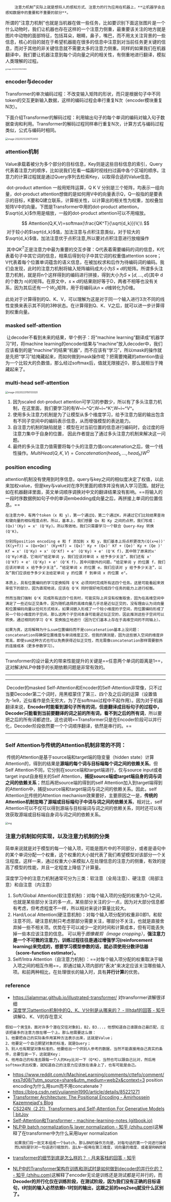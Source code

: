 		注意力机制”实际上就是想将人的感知方式、注意力的行为应用在机器上，**让机器学会去感知数据中的重要和不重要的部分**。

​		所谓的"注意力机制"也就是当机器在做一些任务，比如要识别下面这张图片是一个什么动物时，我们让机器也存在这样的一个注意力侧重，最重要该关注的地方就是图片中动物的面部特征，包括耳朵，眼睛，鼻子，嘴巴，而不用太关注背景的一些信息，核心的目的就在于希望机器能在很多的信息中注意到对当前任务更关键的信息，而对于其他的非关键信息就不需要太多的注意力侧重。同样的如果我们在机器翻译中，我们要让机器注意到每个词向量之间的相关性，有侧重地进行翻译，模拟人类理解的过程。

<img src="image-20220223145214682.png" alt="image-20220223145214682" style="zoom: 33%;" />

### encoder与decoder		

​		Transformer的单次编码过程：不改变输入矩阵的形状，而只是根据句子中不同token的交互更新输入数据，这样的编码过程会串行重复N次（encoder模块重复N次）。

​		下面介绍Transformer的解码过程：利用输出句子的每个单词的编码对输入句子数据查询和利用。Transformer的解码过程同样串行重复N次，计算方式与编码过程类似，公式与编码时相同。

<img src="image-20220212200753450.png" alt="image-20220212200753450" style="zoom:50%;" />

### attention机制

​		Value承载着被分为多个部分的目标信息，Key则是这些目标信息的索引，Query代表着注意力的顺序，比如说我们在看一幅画时视线扫过画中各个区域的顺序。注意力的计算过程就是通过Query序列去检索Key，以取得合适的Value信息。

​		dot-product attention 一般用矩阵运算，Q K V 分别是三个矩阵，均表示一组向量，dot-product attention想做的是如何用V中的向量表示Q，Q一般指的是要表示的目标，K要和Q建立联系，计算相关性，以计算出的相关性为权重，加权叠加矩阵V中的向量。下图是Transformer中用的dot-product attention，$\sqrt{d_k}$作用是缩放，一般的dot-product attention可以不用缩放。


$$
Attention(Q,K,V)=softmax(\frac{QK^T}{\sqrt{d_k}})V,\\
$$
​		对于较小的$\sqrt{d_k}$值，加法注意与点积注意类似，对于较大的$\sqrt{d_k}$值，加法注意优于点积注意,所以要对点积注意进行放缩操作

​		其中$QK^T$正是注意力中最为重要的交互步骤：Q代表着需要编码的词的信息，K代表着句子中其它词的信息，相乘后得到句子中其它词的权重值attention score； V代表着每个位置单词蕴含的语义信息，在被加权求和后作为待编码词的编码。我们会发现，此时的注意力机制将输入矩阵编码成大小为$S\times d$的矩阵。所谓多头注意力机制，就是将n个这样得到的编码进行拼接，得到大小为$S\times[d,\dots,d]$(其中 d的个数为 n)的矩阵。在原文中，$s\times d$的结果刚好等于D，两者不相等也没有关系，因为其后还有一个$W_O$矩阵，用于将编码从$n\times d$维转化为D维。

​		此处对于计算得到的Q、K、V，可以理解为这是对于同一个输入进行3次不同的线性变换来表示其不同的3种状态。在计算得到Q、K、V之后，就可以进一步计算得到权重向量。

### masked self-attention

​		让decoder不看到未来的结果，举个例子：将“machine learning”翻译成“机器学习”时，将machine learning的encoder结果与“machine”放入decoder中，我们应该看到的是“machine”的结果“机器”，而不应该有“学习”，所以mask的操作就是先把“学习”给掩藏起来，而如何做到mask操作呢？把需要掩藏的attention值设为一个比较大的负数值，那么经过softmax后，值就无限接近0，那么就相当于掩藏起来了。

### multi-head self-attention

<img src="image-20220223150133320.png" alt="image-20220223150133320" style="zoom:50%;" />

1. 因为scaled dot-product attention可学习的参数少，所以有了多头注意力机制，在这里面，我们要学习的有W~i~^Q^,W~i~^K^,W~i~^V^。
2. 使用多头注意力机制是为了让模型从多个维度学习，给予注意力层的输出包含有不同子空间中的编码表示信息，从而增强模型的表达能力。
3. 自注意力机制的缺陷就是：模型在对当前位置的信息进行编码时，会过度的将注意力集中于自身的位置， 因此作者提出了通过多头注意力机制来解决这一问题。
4. 最终的多头注意力值需要将每个头的注意力值concatenation之后，做一个线性操作。$MultiHead(Q,K,V)=Concatenation(head_1,\dots,head_h)W^O$

### position encoding

​		attention机制没有使用到时序信息，query与key之间的相似度决定了权值，以此来加权value，但是key与value对在序列里面的顺序并没有纳入学习范围。就好比如在机器翻译里面，英文单词顺序调换对中文的翻译结果没有影响。==将输入的一段时序数据例如句子中的单词embedding成向量之后，再拼接上单词的位置信息。==

```
在注意力中，有两个token（x 和 y），第一个通过Q，第二个通过K，并通过它们比较结果查询和键向量的相似程度点积。所以，基本上，我们想要 Qx 和 Ky 之间的点积，我们写成：(Qx)'(Ky) = x' (Q'Ky)。所以等效地，我们只需要学习一个联合 Query-Key 转换 (Q'K)。

分别将position encoding e 和 f 添加到 x 和 y，我们基本上将点积更改为(Q(x+e))' (K(y+f)) = (Qx+Qe)' (Ky+Kf) = (Qx)' Ky + (Qx)' Kf + (Qe)' Ky + (Qe )' Kf = x' (Q'Ky) + x' (Q'Kf) + e' (Q'Ky) + e' (Q'K f)，其中除了原来的x' (Q'Ky)术语，它询问“给定单词 y，我们应该对单词 x 给予多少关注”，我们还有 x' (Q'Kf) + e' (Q'Ky) + e' (Q'K f)，其中问额外的问题，“给定单词 y 的位置 f，我们应该对单词 x 给予多少关注”，“给定单词 x 的位置 e，我们应该对 y 给予多少关注”，以及“我们应该给予多少关注给定单词 y 的位置 f 到单词 x 的位置 e"。

本质上，具有位置编码的学习变换矩阵 Q'K 必须同时完成所有这四个任务。这是可能看起来效率低下的部分，因为直观地说，应该在 Q'K 同时很好地完成四个任务的能力上进行权衡。

然而当我们强制 Q'K 完成所有这四个任务时，可能实际上并没有权衡取舍，因为在高维空间中满足了一些近似正交条件，因为随机选择的高维向量几乎总是近似正交的，没有理由认为词向量和位置编码向量以任何方式相关。如果词嵌入形成了一个较小维度的子空间，而位置编码形成了另一个较小维度的子空间，那么这两个子空间本身可能是近似正交的，因此推测这些子空间可以转换，通过相同的学习 Q'K 变换独立地进行（因为它们基本上存在于高维空间的不同轴上）。

如果为真，这将解释为什么sum位置编码而不是concatenation基本上没问题：concatenation将确保位置维度与单词维度正交，但我的猜测是，因为这些嵌入空间的维度非常高，即使sum这种方式也可以免费获得近似正交性，而无需像concatenation那样需要额外的连接成本（更多参数学习）。
```

---

​		Transformer的设计最大的带来性能提升的关键是==任意两个单词的距离是1==，这对解决NLP中棘手的长期依赖问题是非常有效的。

---

---

​		Decoder的masked Self-Attention和Encoder的Self-Attention非常像，只不过当要Decoder第二个词时，用黑框蒙住了第三、四个及之后词的运算（设置值为-1e9，近似看作是负无穷大，为了在softmax过程中不起作用）。因为对于机器翻译来说，**Encoder时能看到源句子所有的词，但是翻译成目标句子的过程中，Decoder只能看到当前要翻译的词之前的所有词，看不到之后的所有词**，所以要把之后的所有词都遮住。这也说明==Transformer只是在Encoder阶段可以并行化，Decoder阶段依然要一个个词顺序翻译，依然是串行的。==

---



### Self Attention与传统的Attention机制非常的不同：

​		传统的Attention是基于source端和target端的隐变量（hidden state）计算Attention的，得到的结果是**源端的每个词与目标端每个词之间的依赖关系**。但Self Attention不同，它分别在source端和target端进行，仅与source input或者target input自身相关的Self Attention，**捕捉source端或target端自身的词与词之间的依赖关系**；然后再把source端的得到的self Attention加入到target端得到的Attention中，捕捉source端和target端词与词之间的依赖关系。因此，self Attention比传统的Attention mechanism效果要好，主要原因之一是，**传统的Attention机制忽略了源端或目标端句子中词与词之间的依赖关系**，相对比，self Attention可以不仅可以得到源端与目标端词与词之间的依赖关系，同时还可以有效获取源端或目标端自身词与词之间的依赖关系。

<img src="https://upload-images.jianshu.io/upload_images/4155986-d6214fe17fa1ee46" alt="img" style="zoom:50%;" />

### 注意力机制如何实现，以及注意力机制的分类

​		简单来说就是对于模型的每一个输入项，可能是图片中的不同部分，或者是语句中的某个单词分配一个权重，这个权重的大小就代表了我们希望模型对该部分一个关注程度。这样一来，通过权重大小来模拟人在处理信息的注意力的侧重，有效的提高了模型的性能，并且一定程度上降低了计算量。

深度学习中的注意力机制通常可分为三类：软注意（全局注意）、硬注意（局部注意）和自注意（内注意）

1. Soft/Global Attention(软注意机制)：对每个输入项的分配的权重为0-1之间，也就是某些部分关注的多一点，某些部分关注的少一点，因为对大部分信息都有考虑，但考虑程度不一样，所以相对来说计算量比较大。
2. Hard/Local Attention(硬注意机制)：对每个输入项分配的权重非0即1，和软注意不同，硬注意机制只考虑那部分需要关注，哪部分不关注，也就是直接舍弃掉一些不相关项。优势在于可以减少一定的时间和计算成本，但有可能丢失掉一些本应该注意的信息。 可以用于*图像裁剪（image cropping）*，**强注意力是一个不可微的注意力，训练过程往往是通过增强学习(reinforcement learning)来完成的，想要学习模型参数的话，就必须使用分数评估器（score-function estimator）。**
3. Self/Intra Attention（自注意力机制）：==对每个输入项分配的权重取决于输入项之间的相互作用==，即通过输入项内部的"表决"来决定应该关注哪些输入项。和前两种相比，在处理很长的输入时，具有**并行计算**的优势。



### reference

- https://jalammar.github.io/illustrated-transformer/	对transformer讲解很详细
- [深度学习attention机制中的Q、K、V分别是从哪来的？ - lllltdaf的回答 - 知乎](https://www.zhihu.com/question/325839123/answer/1903376265)   讲解Q、K、V的存在意义

```
假如一个男生B，面对许多个潜在交往对象B1，B2，B3...，他想知道自己谁跟自己最匹配，应该把最多的注意力放在哪一个上。那么他需要这么做：
1、他要把自己的实际条件用某种方法表示出来，这就是Value；
2、他要定一个自己期望对象的标准，就是Query；
3、别人也有期望对象标准的，他要给出一个供别人参考的数据，当然不能直接用自己真实的条件，总要包装一下，这就是Key；
4、他用自己的标准去跟每一个人的Key比对一下（Q*K），当然也可以跟自己比对，然后用softmax求出权重，就知道自己的注意力应该放在谁身上了，也有可能是自己。
```

- https://www.reddit.com/r/MachineLearning/comments/cttefo/comment/exs7d08/?utm_source=share&utm_medium=web2x&context=3  position encoding为什么用sum而不用concatenate？
- https://blog.csdn.net/yujianmin1990/article/details/85221271
- [Transformer Architecture: The Positional Encoding - Amirhossein Kazemnejad's Blog](https://kazemnejad.com/blog/transformer_architecture_positional_encoding/)
- [CS224N（2.21）Transformers and Self-Attention For Generative Models | bitJoy](https://bitjoy.net/2020/03/04/cs224n（2-21）transformers-and-self-attention-for-generative-models/)
- [Self-Attention和Transformer - machine-learning-notes (gitbook.io)](https://luweikxy.gitbook.io/machine-learning-notes/self-attention-and-transformer#mo-xing-de-si-xiang)
- [NLP中 batch normalization与 layer normalization - 知乎 (zhihu.com)](https://zhuanlan.zhihu.com/p/74516930)这解释了在transformer中为什么采用layer normalization

```latex
	如果我们将一批文本组成一个batch，那么BN的操作方向是，对每句话的第一个词进行操作。但语言文本的复杂性是很高的，任何一个词都有可能放在初始位置，且词序可能并不影响我们对句子的理解。而BN是针对每个位置进行缩放，这不符合NLP的规律。
	而LN则是针对一句话进行缩放的，且LN一般用在第三维度，词向量的维度，或者是RNN的输出维度等等，这一维度各个特征的量纲应该相同。因此也不会因为特征的量纲不同而导致的缩放问题。
```

- [transformer的细节到底是怎么样的？ - 月来客栈的回答 - 知乎](https://www.zhihu.com/question/362131975/answer/2182682685)

- [NLP中的Transformer架构在训练和测试时是如何做到decoder的并行化的？ - 知乎 (zhihu.com)](https://www.zhihu.com/question/307197229)这解释了encoder无论是训练还是测试都是可并行的，而**Decoder的并行化仅在训练阶段，在测试阶段，因为我们没有正确的目标语句，t时刻的输入必然依赖t-1时刻的输出，这跟之前的seq2seq就没什么区别了。**
